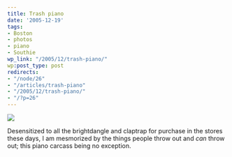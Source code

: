 ```yaml
---
title: Trash piano
date: '2005-12-19'
tags:
- Boston
- photos
- piano
- Southie
wp_link: "/2005/12/trash-piano/"
wp:post_type: post
redirects:
- "/node/26"
- "/articles/trash-piano"
- "/2005/12/trash-piano/"
- "/?p=26"
---
```


[ ![](http://static.flickr.com/37/75385133_ca3abb0010_m.jpg) ](http://www.flickr.com/photos/atomicworkshop/75385133/)

Desensitized to all the brightdangle and claptrap for purchase in the stores these days, I am mesmorized by the things people throw out and _can_ throw out; this piano carcass being no exception.
